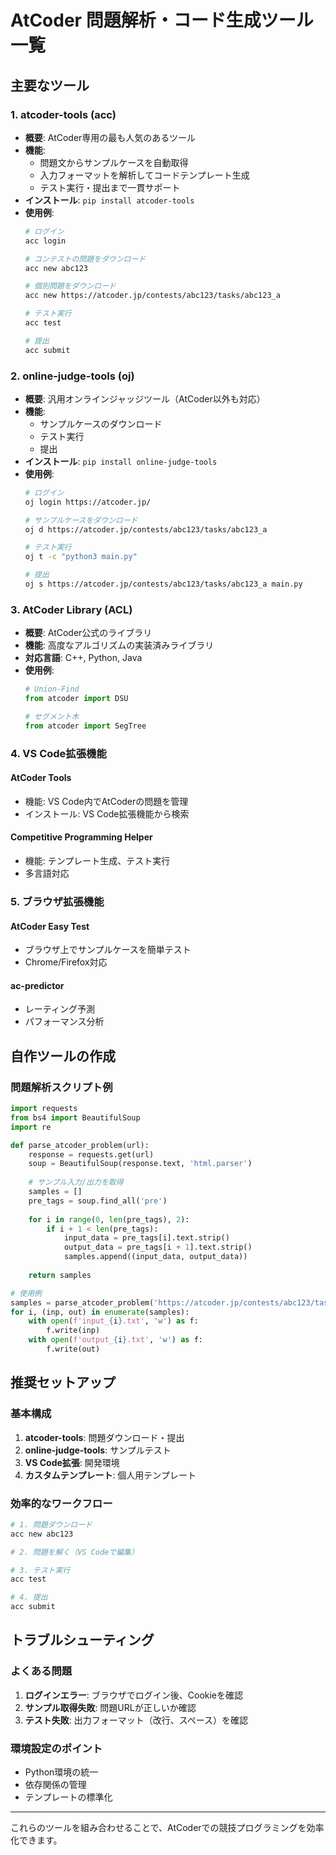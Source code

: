 # AtCoder 問題解析・コード生成ツール一覧

## 主要なツール

### 1. **atcoder-tools (acc)**
- **概要**: AtCoder専用の最も人気のあるツール
- **機能**:
  - 問題文からサンプルケースを自動取得
  - 入力フォーマットを解析してコードテンプレート生成
  - テスト実行・提出まで一貫サポート
- **インストール**: `pip install atcoder-tools`
- **使用例**:
  ```bash
  # ログイン
  acc login
  
  # コンテストの問題をダウンロード
  acc new abc123
  
  # 個別問題をダウンロード
  acc new https://atcoder.jp/contests/abc123/tasks/abc123_a
  
  # テスト実行
  acc test
  
  # 提出
  acc submit
  ```

### 2. **online-judge-tools (oj)**
- **概要**: 汎用オンラインジャッジツール（AtCoder以外も対応）
- **機能**:
  - サンプルケースのダウンロード
  - テスト実行
  - 提出
- **インストール**: `pip install online-judge-tools`
- **使用例**:
  ```bash
  # ログイン
  oj login https://atcoder.jp/
  
  # サンプルケースをダウンロード
  oj d https://atcoder.jp/contests/abc123/tasks/abc123_a
  
  # テスト実行
  oj t -c "python3 main.py"
  
  # 提出
  oj s https://atcoder.jp/contests/abc123/tasks/abc123_a main.py
  ```

### 3. **AtCoder Library (ACL)**
- **概要**: AtCoder公式のライブラリ
- **機能**: 高度なアルゴリズムの実装済みライブラリ
- **対応言語**: C++, Python, Java
- **使用例**:
  ```python
  # Union-Find
  from atcoder import DSU
  
  # セグメント木
  from atcoder import SegTree
  ```

### 4. **VS Code拡張機能**

#### **AtCoder Tools**
- 機能: VS Code内でAtCoderの問題を管理
- インストール: VS Code拡張機能から検索

#### **Competitive Programming Helper**
- 機能: テンプレート生成、テスト実行
- 多言語対応

### 5. **ブラウザ拡張機能**

#### **AtCoder Easy Test**
- ブラウザ上でサンプルケースを簡単テスト
- Chrome/Firefox対応

#### **ac-predictor**
- レーティング予測
- パフォーマンス分析

## 自作ツールの作成

### 問題解析スクリプト例
```python
import requests
from bs4 import BeautifulSoup
import re

def parse_atcoder_problem(url):
    response = requests.get(url)
    soup = BeautifulSoup(response.text, 'html.parser')
    
    # サンプル入力/出力を取得
    samples = []
    pre_tags = soup.find_all('pre')
    
    for i in range(0, len(pre_tags), 2):
        if i + 1 < len(pre_tags):
            input_data = pre_tags[i].text.strip()
            output_data = pre_tags[i + 1].text.strip()
            samples.append((input_data, output_data))
    
    return samples

# 使用例
samples = parse_atcoder_problem('https://atcoder.jp/contests/abc123/tasks/abc123_a')
for i, (inp, out) in enumerate(samples):
    with open(f'input_{i}.txt', 'w') as f:
        f.write(inp)
    with open(f'output_{i}.txt', 'w') as f:
        f.write(out)
```

## 推奨セットアップ

### 基本構成
1. **atcoder-tools**: 問題ダウンロード・提出
2. **online-judge-tools**: サンプルテスト
3. **VS Code拡張**: 開発環境
4. **カスタムテンプレート**: 個人用テンプレート

### 効率的なワークフロー
```bash
# 1. 問題ダウンロード
acc new abc123

# 2. 問題を解く（VS Codeで編集）

# 3. テスト実行
acc test

# 4. 提出
acc submit
```

## トラブルシューティング

### よくある問題
1. **ログインエラー**: ブラウザでログイン後、Cookieを確認
2. **サンプル取得失敗**: 問題URLが正しいか確認
3. **テスト失敗**: 出力フォーマット（改行、スペース）を確認

### 環境設定のポイント
- Python環境の統一
- 依存関係の管理
- テンプレートの標準化

---

これらのツールを組み合わせることで、AtCoderでの競技プログラミングを効率化できます。
